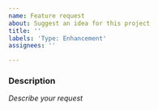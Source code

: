 ```yaml
---
name: Feature request
about: Suggest an idea for this project
title: ''
labels: 'Type: Enhancement'
assignees: ''

---
```


### Description

*Describe your request*
